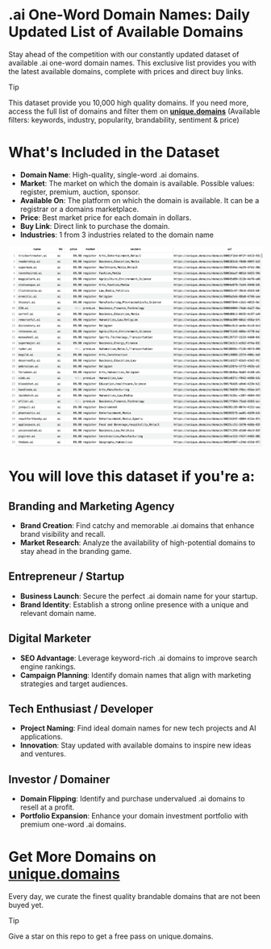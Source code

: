 # .ai One-Word Domain Names: Daily Updated List of Available Domains

Stay ahead of the competition with our constantly updated dataset of available .ai one-word domain names. This exclusive list provides you with the latest available domains, complete with prices and direct buy links.

> [!TIP]
> This dataset provide you 10,000 high quality domains.
> If you need more, access the full list of domains and filter them on **[unique.domains](https://unique.domains)** (Available filters: keywords, industry, popularity, brandability, sentiment & price)

# What's Included in the Dataset

- **Domain Name**: High-quality, single-word .ai domains.
- **Market**: The market on which the domain is available. Possible values: register, premium, auction, sponsor.
- **Available On**: The platform on which the domain is available. It can be a registrar or a domains marketplace.
- **Price**: Best market price for each domain in dollars.
- **Buy Link**: Direct link to purchase the domain.
- **Industries**: 1 from 3 industries related to the domain name

![List of 10,000 available .ai one-word domain names](https://raw.githubusercontent.com/UniqueDomains/ai-oneword-domains/main/preview.png)

# You will love this dataset if you're a:

## Branding and Marketing Agency

- **Brand Creation**: Find catchy and memorable .ai domains that enhance brand visibility and recall.
- **Market Research**: Analyze the availability of high-potential domains to stay ahead in the branding game.

## Entrepreneur / Startup

- **Business Launch**: Secure the perfect .ai domain name for your startup.
- **Brand Identity**: Establish a strong online presence with a unique and relevant domain name.

## Digital Marketer

- **SEO Advantage**: Leverage keyword-rich .ai domains to improve search engine rankings.
- **Campaign Planning**: Identify domain names that align with marketing strategies and target audiences.

## Tech Enthusiast / Developer

- **Project Naming**: Find ideal domain names for new tech projects and AI applications.
- **Innovation**: Stay updated with available domains to inspire new ideas and ventures.

## Investor / Domainer

- **Domain Flipping**: Identify and purchase undervalued .ai domains to resell at a profit.
- **Portfolio Expansion**: Enhance your domain investment portfolio with premium one-word .ai domains.

# Get More Domains on [unique.domains](https://unique.domains)

Every day, we curate the finest quality brandable domains that are not been buyed yet.

> [!TIP]
> Give a star on this repo to get a free pass on unique.domains.
